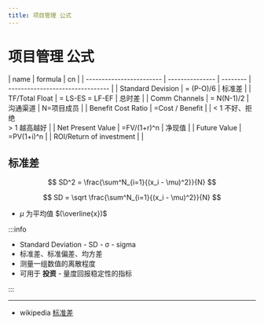 ```yaml
---
title: 项目管理 公式
---
```


# 项目管理 公式

| name                     | formula         | cn       |
| ------------------------ | --------------- | -------- | -------------------------------- |
| Standard Devision        | = (P-O)/6       | 标准差   |
| TF/Total Float           | = LS-ES = LF-EF | 总时差   |
| Comm Channels            | = N(N-1)/2      | 沟通渠道 | N=项目成员                       |
| Benefit Cost Ratio       | =Cost / Benefit |          | < 1 不好、拒绝<br/> > 1 越高越好 |
| Net Present Value        | =FV/(1+r)^n     | 净现值   |
| Future Value             | =PV(1+i)^n      |
| ROI/Return of investment |                 |


## 标准差

$$
SD^2 = \frac{\sum^N_{i=1}{(x_i - \mu)^2}}{N}
$$

$$
SD = \sqrt \frac{\sum^N_{i=1}{(x_i - \mu)^2}}{N}
$$

- $\mu$ 为平均值 $(\overline{x})$

:::info

- Standard Deviation - SD - σ - sigma
- 标准差、标准偏差、均方差
- 测量一组数值的离散程度
- 可用于 **投资** - 量度回报稳定性的指标

:::

---

- wikipedia [标准差](https://zh.wikipedia.org/wiki/标准差)

